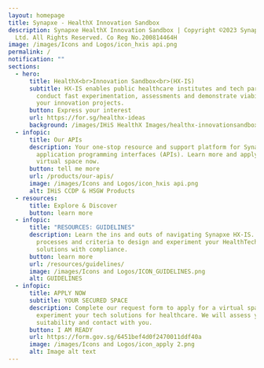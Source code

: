 ```yaml
---
layout: homepage
title: Synapxe - HealthX Innovation Sandbox
description: Synapxe HealthX Innovation Sandbox | Copyright ©2023 Synapxe Pte
  Ltd. All Rights Reserved. Co Reg No.200814464H
image: /images/Icons and Logos/icon_hxis api.png
permalink: /
notification: ""
sections:
  - hero:
      title: HealthX<br>Innovation Sandbox<br>(HX-IS)
      subtitle: HX-IS enables public healthcare institutes and tech partners to
        conduct fast experimentation, assessments and demonstrate viability of
        your innovation projects.
      button: Express your interest
      url: https://for.sg/healthx-ideas
      background: /images/IHiS HealthX Images/healthx-innovationsandbox-mainbanner 30.png
  - infopic:
      title: Our APIs
      description: Your one-stop resource and support platform for Synapxe managed
        application programming interfaces (APIs). Learn more and apply for a
        virtual space now.
      button: tell me more
      url: /products/our-apis/
      image: /images/Icons and Logos/icon_hxis api.png
      alt: IHiS CCDP & HSGW Products
  - resources:
      title: Explore & Discover
      button: learn more
  - infopic:
      title: "RESOURCES: GUIDELINES"
      description: Learn the ins and outs of navigating Synapxe HX-IS. Understand the
        processes and criteria to design and experiment your HealthTech
        solutions with compliance.
      button: learn more
      url: /resources/guidelines/
      image: /images/Icons and Logos/ICON_GUIDELINES.png
      alt: GUIDELINES
  - infopic:
      title: APPLY NOW
      subtitle: YOUR SECURED SPACE
      description: Complete our request form to apply for a virtual space to
        experiment your tech solutions for healthcare. We will assess your
        suitability and contact with you.
      button: I AM READY
      url: https://form.gov.sg/6451bef4d0f2470011ddf40a
      image: /images/Icons and Logos/icon_apply 2.png
      alt: Image alt text
---
```

